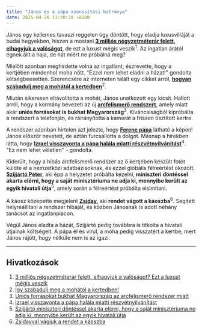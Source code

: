 ```yaml
---
title: "János és a pápa azonosítási botránya"
date: 2025-04-26 11:30:28 +0100
---
```


János egy kellemes tavaszi reggelen úgy döntött, hogy eladja luxusvilláját a budai hegyekben, hiszen a mostani **<a href="https://www.zenga.hu/hello-otthon/elado-premium-ingatlan-cm9v4k7m7qjgf07unnsxbvk98?utm_source=telex&utm_medium=doboz&utm_campaign=content&utm_content=premium">3 milliós négyzetméterár felett, elhagyjuk a valóságot</a>**, de ezt a luxust mégis veszik<sup>1</sup>. Az ingatlan árától égnek állt a haja, de hát miért ne próbálná meg?

Mielőtt azonban meghirdette volna az ingatlant, észrevette, hogy a kertjében mindenhol moha nőtt. "Ezzel nem lehet eladni a házat!" gondolta kétségbeesetten. Szerencsére az interneten talált egy cikket arról, **<a href="https://www.zenga.hu/hello-otthon/igy-szabadulj-meg-a-mohatol-a-kertedben-cm85y4babdk9607ur7v8m6ra6?utm_source=telex&utm_medium=doboz&utm_campaign=content&utm_content=moha">hogyan szabadulj meg a mohától a kertedben</a>**<sup>2</sup>.

Miután sikeresen eltávolította a mohát, János unatkozott egy kicsit. Hallott arról, hogy a kormány bevezeti az új **<a href="https://g7.hu/kozelet/20250425/unios-forrasokat-bukhat-magyarorszag-az-arcfelismero-rendszer-miatt/">arcfelismerő rendszert</a>**, amely miatt akár **uniós forrásokat is bukhat Magyarország**<sup>3</sup>. Kíváncsiságból kipróbálta a rendszert a telefonján, és ráirányította a kamerát a frissen tisztított kertre.

A rendszer azonban hirtelen azt jelezte, hogy **<a href="https://telex.hu/kulfold/2025/04/25/izrael-reszvetnyilvanitas-visszavonas-ferenc-papa-diplomacia">Ferenc pápa</a>** látható a képen! János először nevetett, de aztán furcsállotta a dolgot. Másnap a hírekben látta, hogy **<a href="https://telex.hu/kulfold/2025/04/25/izrael-reszvetnyilvanitas-visszavonas-ferenc-papa-diplomacia">Izrael visszavonta a pápa halála miatti részvétnyilvánítást</a>**<sup>4</sup>. "Ez nem lehet véletlen" - gondolta.

Kiderült, hogy a hibás arcfelismerő rendszer az ő kertjében készült fotót küldte el a nemzetközi adatbázisoknak, és ezzel globális félreértést okozott. **<a href="https://telex.hu/belfold/2025/04/25/szijjarto-peter-kulugyminiszterium-kulongep-hivatali-ut-birosag">Szijjártó Péter</a>**, aki épp a helyzetet próbálta kezelni, **miniszteri döntéssel akarta elérni, hogy a saját minisztériuma ne adja ki, mennyibe került az egyik hivatali útja**<sup>5</sup>, amely során a félreértést próbálta elsimítani.

A káosz közepette megjelent **<a href="https://hold.hu/holdblog/hold-after-hours-kaosz-2/?utm_source=telex&utm_medium=holdbox_direct&utm_campaign=alwayson">Zsiday</a>**, aki **rendet vágott a káoszba**<sup>6</sup>. Segített helyreállítani a rendszer hibáját, és közben Jánosnak is adott néhány tanácsot az ingatlanpiacon.

Végül János eladta a házát, Szijjártó pedig továbbra is titkolta a hivatali útjainak költségeit. A pápa él és virul, a moha pedig visszatért a kertbe, mert János rájött, hogy nélküle nem is az igazi.

---

## Hivatkozások

1. [3 milliós négyzetméterár felett, elhagyjuk a valóságot? Ezt a luxust mégis veszik](https://www.zenga.hu/hello-otthon/elado-premium-ingatlan-cm9v4k7m7qjgf07unnsxbvk98?utm_source=telex&utm_medium=doboz&utm_campaign=content&utm_content=premium)
2. [Így szabadulj meg a mohától a kertedben!](https://www.zenga.hu/hello-otthon/igy-szabadulj-meg-a-mohatol-a-kertedben-cm85y4babdk9607ur7v8m6ra6?utm_source=telex&utm_medium=doboz&utm_campaign=content&utm_content=moha)
3. [Uniós forrásokat bukhat Magyarország az arcfelismerő rendszer miatt](https://g7.hu/kozelet/20250425/unios-forrasokat-bukhat-magyarorszag-az-arcfelismero-rendszer-miatt/)
4. [Izrael visszavonta a pápa halála miatti részvétnyilvánítást](https://telex.hu/kulfold/2025/04/25/izrael-reszvetnyilvanitas-visszavonas-ferenc-papa-diplomacia)
5. [Szijjártó miniszteri döntéssel akarta elérni, hogy a saját minisztériuma ne adja ki, mennyibe került az egyik hivatali útja](https://telex.hu/belfold/2025/04/25/szijjarto-peter-kulugyminiszterium-kulongep-hivatali-ut-birosag)
6. [Zsidayval vágjuk a rendet a káoszba](https://hold.hu/holdblog/hold-after-hours-kaosz-2/?utm_source=telex&utm_medium=holdbox_direct&utm_campaign=alwayson)